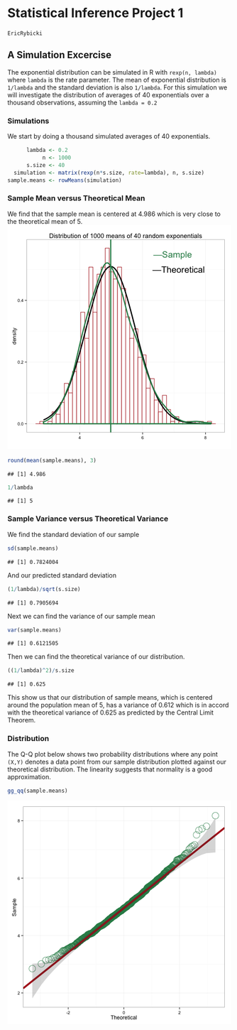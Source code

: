 Statistical Inference Project 1
===============================
```EricRybicki```

## A Simulation Excercise

The exponential distribution can be simulated in R with ```rexp(n, lambda)```  where ```lambda``` is the rate parameter. The mean of exponential distribution is ```1/lambda``` and the standard deviation is also ```1/lambda```. For this simulation we will investigate the distribution of averages of 40 exponentials over a thousand observations, assuming the ```lambda = 0.2```

### Simulations
We start by doing a thousand simulated averages of 40 exponentials.

```r
      lambda <- 0.2
           n <- 1000
      s.size <- 40
  simulation <- matrix(rexp(n*s.size, rate=lambda), n, s.size)
sample.means <- rowMeans(simulation) 
```

### Sample Mean versus Theoretical Mean
We find that the sample mean is centered at 4.986 which is very close to the theoretical mean of 5.
![plot of chunk unnamed-chunk-2](figure/unnamed-chunk-2-1.png) 


```r
round(mean(sample.means), 3)
```

```
## [1] 4.986
```

```r
1/lambda
```

```
## [1] 5
```

### Sample Variance versus Theoretical Variance

We find the standard deviation of our sample

```r
sd(sample.means)
```

```
## [1] 0.7824004
```

And our predicted standard deviation

```r
(1/lambda)/sqrt(s.size)
```

```
## [1] 0.7905694
```

Next we can find the variance of our sample mean

```r
var(sample.means)
```

```
## [1] 0.6121505
```
Then we can find the theoretical variance of our distribution.

```r
((1/lambda)^2)/s.size
```

```
## [1] 0.625
```
This show us that our distribution of sample means, which is centered around the population mean of 5, has a variance of 0.612 which is in accord with the theoretical variance of 0.625 as predicted by the Central Limit Theorem. 

### Distribution

The Q-Q plot below shows two probability distributions where any point ``` (X,Y)``` denotes a data point from our sample distribution plotted against our theoretical distribution. The linearity suggests that normality is a good approximation.




```r
gg_qq(sample.means)
```

![plot of chunk unnamed-chunk-9](figure/unnamed-chunk-9-1.png) 

